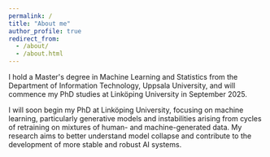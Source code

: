 ```yaml
---
permalink: /
title: "About me"
author_profile: true
redirect_from: 
  - /about/
  - /about.html
---
```

I hold a Master's degree in Machine Learning and Statistics from the Department of Information Technology, Uppsala University, and will commence my PhD studies at Linköping University in September 2025.

I will soon begin my PhD at Linköping University, focusing on machine learning, particularly generative models and instabilities arising from cycles of retraining on mixtures of human- and machine-generated data. My research aims to better understand model collapse and contribute to the development of more stable and robust AI systems.